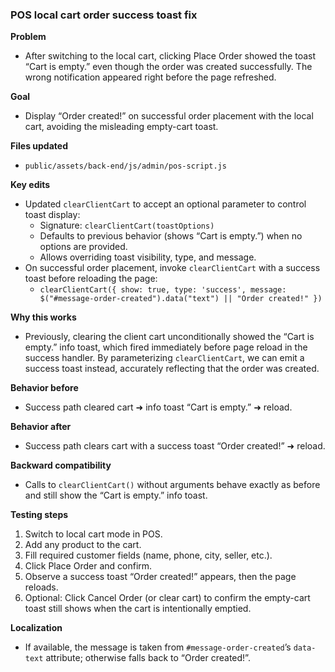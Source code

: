 ### POS local cart order success toast fix

**Problem**
- After switching to the local cart, clicking Place Order showed the toast “Cart is empty.” even though the order was created successfully. The wrong notification appeared right before the page refreshed.

**Goal**
- Display “Order created!” on successful order placement with the local cart, avoiding the misleading empty-cart toast.

**Files updated**
- `public/assets/back-end/js/admin/pos-script.js`

**Key edits**
- Updated `clearClientCart` to accept an optional parameter to control toast display:
  - Signature: `clearClientCart(toastOptions)`
  - Defaults to previous behavior (shows “Cart is empty.”) when no options are provided.
  - Allows overriding toast visibility, type, and message.
- On successful order placement, invoke `clearClientCart` with a success toast before reloading the page:
  - `clearClientCart({ show: true, type: 'success', message: $("#message-order-created").data("text") || "Order created!" })`

**Why this works**
- Previously, clearing the client cart unconditionally showed the “Cart is empty.” info toast, which fired immediately before page reload in the success handler. By parameterizing `clearClientCart`, we can emit a success toast instead, accurately reflecting that the order was created.

**Behavior before**
- Success path cleared cart ➜ info toast “Cart is empty.” ➜ reload.

**Behavior after**
- Success path clears cart with a success toast “Order created!” ➜ reload.

**Backward compatibility**
- Calls to `clearClientCart()` without arguments behave exactly as before and still show the “Cart is empty.” info toast.

**Testing steps**
1. Switch to local cart mode in POS.
2. Add any product to the cart.
3. Fill required customer fields (name, phone, city, seller, etc.).
4. Click Place Order and confirm.
5. Observe a success toast “Order created!” appears, then the page reloads.
6. Optional: Click Cancel Order (or clear cart) to confirm the empty-cart toast still shows when the cart is intentionally emptied.

**Localization**
- If available, the message is taken from `#message-order-created`’s `data-text` attribute; otherwise falls back to “Order created!”.


